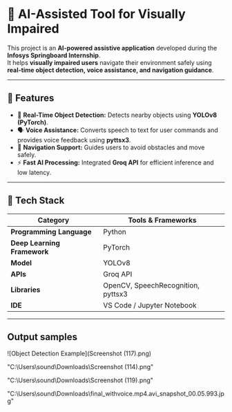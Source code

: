 # 🦾 AI-Assisted Tool for Visually Impaired

This project is an **AI-powered assistive application** developed during the **Infosys Springboard Internship**.  
It helps **visually impaired users** navigate their environment safely using **real-time object detection, voice assistance, and navigation guidance**.

---

## 🚀 Features

- 🎯 **Real-Time Object Detection:** Detects nearby objects using **YOLOv8 (PyTorch)**.  
- 🗣️ **Voice Assistance:** Converts speech to text for user commands and provides voice feedback using **pyttsx3**.  
- 🧭 **Navigation Support:** Guides users to avoid obstacles and move safely.  
- ⚡ **Fast AI Processing:** Integrated **Groq API** for efficient inference and low latency.  

---

## 🧩 Tech Stack

| Category | Tools & Frameworks |
|-----------|--------------------|
| **Programming Language** | Python |
| **Deep Learning Framework** | PyTorch |
| **Model** | YOLOv8 |
| **APIs** | Groq API |
| **Libraries** | OpenCV, SpeechRecognition, pyttsx3 |
| **IDE** | VS Code / Jupyter Notebook |

---

## Output samples

![Object Detection Example](Screenshot (117).png)

"C:\Users\sound\Downloads\Screenshot (114).png"

"C:\Users\sound\Downloads\Screenshot (119).png"

"C:\Users\sound\Downloads\final_withvoice.mp4.avi_snapshot_00.05.993.jpg"




